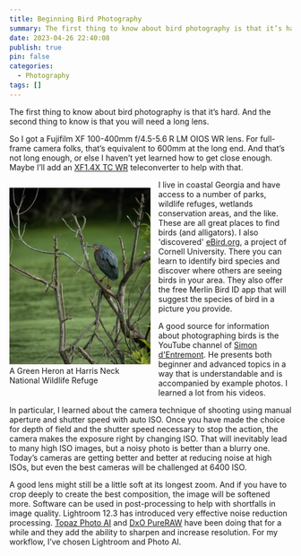 ```yaml
---
title: Beginning Bird Photography
summary: The first thing to know about bird photography is that it’s hard. And the second thing to know is that you will need a long lens.
date: 2023-04-26 22:40:08
publish: true
pin: false
categories:
  - Photography
tags: []
---
```


The first thing to know about bird photography is that it’s hard. And the second thing to know is that you will need a long lens.

So I got a Fujifilm XF 100-400mm f/4.5-5.6 R LM OIOS WR lens. For full-frame camera folks, that’s equivalent to 600mm at the long end. And that’s not long enough, or else I haven’t yet learned how to get close enough. Maybe I’ll add an [XF1.4X TC WR](https://fujifilm-x.com/global/products/lenses/xf14x-tc-wr/) teleconverter to help with that.

<figure style="float: left; width: 50%; margin: 1em 1em 1em 0em">
  <a href="/images/wp-content/uploads/2023/10/image-3.jpeg"><img src="/images/wp-content/uploads/2023/10/image-3.jpeg" alt="A Green Heron at Harris Neck National Wildlife Refuge"></a>
  <figcaption>A Green Heron at Harris Neck National Wildlife Refuge</figcaption>
</figure>

I live in coastal Georgia and have access to a number of parks, wildlife refuges, wetlands conservation areas, and the like. These are all great places to find birds (and alligators). I also 'discovered' [eBird.org](https://ebird.org/home), a project of Cornell University. There you can learn to identify bird species and discover where others are seeing birds in your area. They also offer the free Merlin Bird ID app that will suggest the species of bird in a picture you provide.

A good source for information about photographing birds is the YouTube channel of [Simon d'Entremont](https://www.youtube.com/@simon_dentremont/featured). He presents both beginner and advanced topics in a way that is understandable and is accompanied by example photos. I learned a lot from his videos.

In particular, I learned about the camera technique of shooting using manual aperture and shutter speed with auto ISO. Once you have made the choice for depth of field and the shutter speed necessary to stop the action, the camera makes the exposure right by changing ISO. That will inevitably lead to many high ISO images, but a noisy photo is better than a blurry one. Today’s cameras are getting better and better at reducing noise at high ISOs, but even the best cameras will be challenged at 6400 ISO.

A good lens might still be a little soft at its longest zoom. And if you have to crop deeply to create the best composition, the image will be softened more. Software can be used in post-processing to help with shortfalls in image quality. Lightroom 12.3 has introduced very effective noise reduction processing. [Topaz Photo AI](https://www.topazlabs.com/topaz-photo-ai) and [DxO PureRAW](https://www.dxo.com/dxo-pureraw/) have been doing that for a while and they add the ability to sharpen and increase resolution. For my workflow, I’ve chosen Lightroom and Photo AI.
